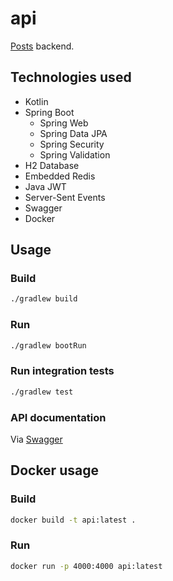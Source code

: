 # api

[Posts](https://github.com/jmavs21/posts) backend.

## Technologies used

- Kotlin
- Spring Boot
  - Spring Web
  - Spring Data JPA
  - Spring Security
  - Spring Validation
- H2 Database
- Embedded Redis
- Java JWT
- Server-Sent Events
- Swagger
- Docker

## Usage

### Build

```sh
./gradlew build
```

### Run

```sh
./gradlew bootRun
```

### Run integration tests

```sh
./gradlew test
```

### API documentation

Via [Swagger](http://localhost:4000/swagger-ui.html#/)

## Docker usage

### Build

```sh
docker build -t api:latest .
```

### Run

```sh
docker run -p 4000:4000 api:latest
```
